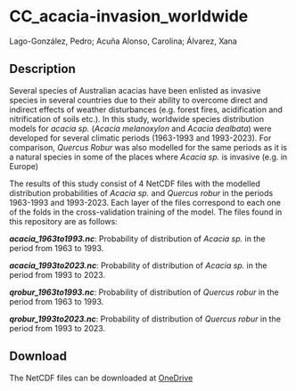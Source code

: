 # CC_acacia-invasion_worldwide
Lago-González, Pedro; Acuña Alonso, Carolina; Álvarez, Xana

## **Description**
Several species of Australian acacias have been enlisted as invasive species in several countries due to their ability to overcome direct and indirect effects of weather disturbances (e.g. forest fires, acidification and nitrification of soils etc.). In this study, worldwide species distribution models for *acacia sp.* (*Acacia melanoxylon* and *Acacia dealbata*) were developed for several climatic periods (1963-1993 and 1993-2023). For comparison, *Quercus Robur* was also modelled for the same periods as it is a natural species in some of the places where *Acacia sp.* is invasive (e.g. in Europe) 

The results of this study consist of 4 NetCDF files with the modelled distribution probabilities of *Acacia sp.* and *Quercus robur* in the periods 1963-1993 and 1993-2023. Each layer of the files correspond to each one of the folds in the cross-validation training of the model. The files found in this repository are as follows:

  ***acacia_1963to1993.nc***: Probability of distribution of *Acacia sp.* in the period from 1963 to 1993.

  ***acacia_1993to2023.nc***: Probability of distribution of *Acacia sp.* in the period from 1993 to 2023.

  ***qrobur_1963to1993.nc***: Probability of distribution of *Quercus robur* in the period from 1963 to 1993.

  ***qrobur_1993to2023.nc***: Probability of distribution of *Quercus robur* in the period from 1993 to 2023.

## Download
The NetCDF files can be downloaded at [OneDrive](https://universidadevigo-my.sharepoint.com/:f:/g/personal/pedro_lago_gonzalez_uvigo_gal/EoXUTooWNWBBoKRy45MKakIBotivs2wwk9-_0IDy7vr5Bw?e=eeth5G)
